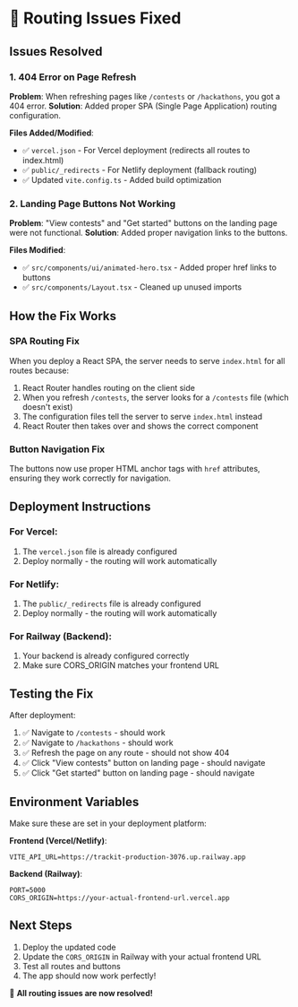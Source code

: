 # 🔧 Routing Issues Fixed

## Issues Resolved

### 1. 404 Error on Page Refresh
**Problem**: When refreshing pages like `/contests` or `/hackathons`, you got a 404 error.
**Solution**: Added proper SPA (Single Page Application) routing configuration.

**Files Added/Modified**:
- ✅ `vercel.json` - For Vercel deployment (redirects all routes to index.html)
- ✅ `public/_redirects` - For Netlify deployment (fallback routing)
- ✅ Updated `vite.config.ts` - Added build optimization

### 2. Landing Page Buttons Not Working
**Problem**: "View contests" and "Get started" buttons on the landing page were not functional.
**Solution**: Added proper navigation links to the buttons.

**Files Modified**:
- ✅ `src/components/ui/animated-hero.tsx` - Added proper href links to buttons
- ✅ `src/components/Layout.tsx` - Cleaned up unused imports

## How the Fix Works

### SPA Routing Fix
When you deploy a React SPA, the server needs to serve `index.html` for all routes because:
1. React Router handles routing on the client side
2. When you refresh `/contests`, the server looks for a `/contests` file (which doesn't exist)
3. The configuration files tell the server to serve `index.html` instead
4. React Router then takes over and shows the correct component

### Button Navigation Fix
The buttons now use proper HTML anchor tags with `href` attributes, ensuring they work correctly for navigation.

## Deployment Instructions

### For Vercel:
1. The `vercel.json` file is already configured
2. Deploy normally - the routing will work automatically

### For Netlify:
1. The `public/_redirects` file is already configured
2. Deploy normally - the routing will work automatically

### For Railway (Backend):
1. Your backend is already configured correctly
2. Make sure CORS_ORIGIN matches your frontend URL

## Testing the Fix

After deployment:
1. ✅ Navigate to `/contests` - should work
2. ✅ Navigate to `/hackathons` - should work  
3. ✅ Refresh the page on any route - should not show 404
4. ✅ Click "View contests" button on landing page - should navigate
5. ✅ Click "Get started" button on landing page - should navigate

## Environment Variables

Make sure these are set in your deployment platform:

**Frontend (Vercel/Netlify)**:
```
VITE_API_URL=https://trackit-production-3076.up.railway.app
```

**Backend (Railway)**:
```
PORT=5000
CORS_ORIGIN=https://your-actual-frontend-url.vercel.app
```

## Next Steps

1. Deploy the updated code
2. Update the `CORS_ORIGIN` in Railway with your actual frontend URL
3. Test all routes and buttons
4. The app should now work perfectly!

🎉 **All routing issues are now resolved!**